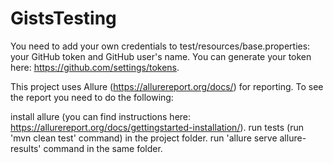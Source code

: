 # GistsTesting

You need to add your own credentials to test/resources/base.properties: your GitHub token and GitHub user's name.
You can generate your token here: https://github.com/settings/tokens.

This project uses Allure (https://allurereport.org/docs/) for reporting. To see the report you need to do the following:

install allure (you can find instructions here: https://allurereport.org/docs/gettingstarted-installation/).
run tests (run 'mvn clean test' command) in the project folder.
run 'allure serve allure-results' command in the same folder.
